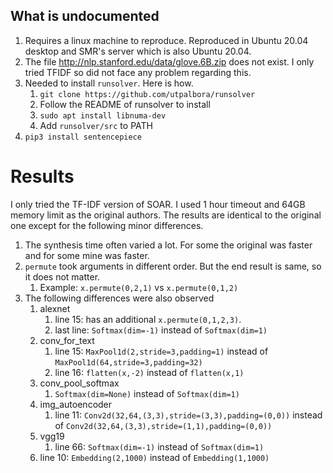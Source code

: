 ## What is undocumented
1. Requires a linux machine to reproduce. Reproduced in Ubuntu 20.04 desktop and SMR's server which is also Ubuntu 20.04.
2. The file http://nlp.stanford.edu/data/glove.6B.zip does not exist. I only tried TFIDF so did not face any problem regarding this.
3. Needed to install `runsolver`. Here is how.
   1. `git clone https://github.com/utpalbora/runsolver`
   2. Follow the README of runsolver to install
   3. `sudo apt install libnuma-dev`
   4. Add `runsolver/src` to PATH
4. `pip3 install sentencepiece`

# Results
I only tried the TF-IDF version of SOAR. I used 1 hour timeout and 64GB memory limit as the original authors.
The results are identical to the original one except for the following minor differences.

1. The synthesis time often varied a lot. For some the original was faster and for some mine was faster. 
2. `permute` took arguments in different order. But the end result is same, so it does not matter.
   1. Example: `x.permute(0,2,1)` vs `x.permute(0,1,2)`
3. The following differences were also observed
   1. alexnet
      1. line 15: has an additional `x.permute(0,1,2,3)`.
      2. last line: `Softmax(dim=-1)` instead of `Softmax(dim=1)`
   2. conv_for_text
      1. line 15: `MaxPool1d(2,stride=3,padding=1)` instead of `MaxPool1d(64,stride=3,padding=32)`
      2. line 16: `flatten(x,-2)` instead of `flatten(x,1)`
   3. conv_pool_softmax
      1. `Softmax(dim=None)` instead of `Softmax(dim=1)` 
   4. img_autoencoder
      1. line 11: `Conv2d(32,64,(3,3),stride=(3,3),padding=(0,0))` instead of `Conv2d(32,64,(3,3),stride=(1,1),padding=(0,0))` 
   5. vgg19
      1. line 66: `Softmax(dim=-1)` instead of `Softmax(dim=1)`
   6. line 10: `Embedding(2,1000)` instead of `Embedding(1,1000)`